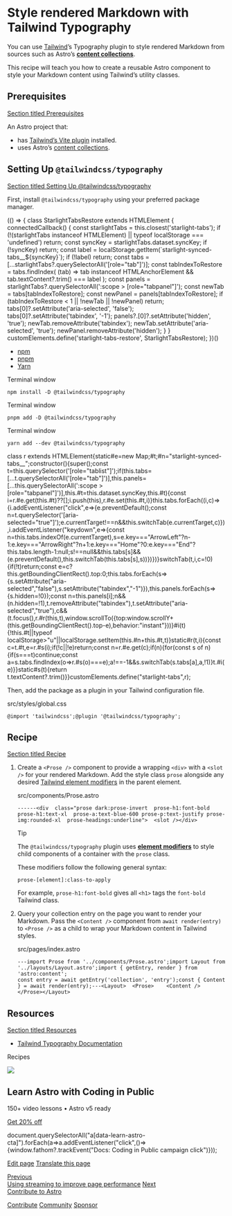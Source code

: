Style rendered Markdown with Tailwind Typography
================================================

You can use [Tailwind](https://tailwindcss.com)’s Typography plugin to style rendered Markdown from sources such as Astro’s [**content collections**](/en/guides/content-collections/).

This recipe will teach you how to create a reusable Astro component to style your Markdown content using Tailwind’s utility classes.

Prerequisites
-------------

[Section titled Prerequisites](#prerequisites)

An Astro project that:

*   has [Tailwind’s Vite plugin](/en/guides/styling/#tailwind) installed.
*   uses Astro’s [content collections](/en/guides/content-collections/).

Setting Up `@tailwindcss/typography`
------------------------------------

[Section titled Setting Up @tailwindcss/typography](#setting-up-tailwindcsstypography)

First, install `@tailwindcss/typography` using your preferred package manager.

(() => { class StarlightTabsRestore extends HTMLElement { connectedCallback() { const starlightTabs = this.closest('starlight-tabs'); if (!(starlightTabs instanceof HTMLElement) || typeof localStorage === 'undefined') return; const syncKey = starlightTabs.dataset.syncKey; if (!syncKey) return; const label = localStorage.getItem(\`starlight-synced-tabs\_\_${syncKey}\`); if (!label) return; const tabs = \[...starlightTabs?.querySelectorAll('\[role="tab"\]')\]; const tabIndexToRestore = tabs.findIndex( (tab) => tab instanceof HTMLAnchorElement && tab.textContent?.trim() === label ); const panels = starlightTabs?.querySelectorAll(':scope > \[role="tabpanel"\]'); const newTab = tabs\[tabIndexToRestore\]; const newPanel = panels\[tabIndexToRestore\]; if (tabIndexToRestore < 1 || !newTab || !newPanel) return; tabs\[0\]?.setAttribute('aria-selected', 'false'); tabs\[0\]?.setAttribute('tabindex', '-1'); panels?.\[0\]?.setAttribute('hidden', 'true'); newTab.removeAttribute('tabindex'); newTab.setAttribute('aria-selected', 'true'); newPanel.removeAttribute('hidden'); } } customElements.define('starlight-tabs-restore', StarlightTabsRestore); })()

*   [npm](#tab-panel-1828)
*   [pnpm](#tab-panel-1829)
*   [Yarn](#tab-panel-1830)

Terminal window

    npm install -D @tailwindcss/typography

Terminal window

    pnpm add -D @tailwindcss/typography

Terminal window

    yarn add --dev @tailwindcss/typography

class r extends HTMLElement{static#e=new Map;#t;#n="starlight-synced-tabs\_\_";constructor(){super();const t=this.querySelector('\[role="tablist"\]');if(this.tabs=\[...t.querySelectorAll('\[role="tab"\]')\],this.panels=\[...this.querySelectorAll(':scope > \[role="tabpanel"\]')\],this.#t=this.dataset.syncKey,this.#t){const i=r.#e.get(this.#t)??\[\];i.push(this),r.#e.set(this.#t,i)}this.tabs.forEach((i,c)=>{i.addEventListener("click",e=>{e.preventDefault();const n=t.querySelector('\[aria-selected="true"\]');e.currentTarget!==n&&this.switchTab(e.currentTarget,c)}),i.addEventListener("keydown",e=>{const n=this.tabs.indexOf(e.currentTarget),s=e.key==="ArrowLeft"?n-1:e.key==="ArrowRight"?n+1:e.key==="Home"?0:e.key==="End"?this.tabs.length-1:null;s!==null&&this.tabs\[s\]&&(e.preventDefault(),this.switchTab(this.tabs\[s\],s))})})}switchTab(t,i,c=!0){if(!t)return;const e=c?this.getBoundingClientRect().top:0;this.tabs.forEach(s=>{s.setAttribute("aria-selected","false"),s.setAttribute("tabindex","-1")}),this.panels.forEach(s=>{s.hidden=!0});const n=this.panels\[i\];n&&(n.hidden=!1),t.removeAttribute("tabindex"),t.setAttribute("aria-selected","true"),c&&(t.focus(),r.#r(this,t),window.scrollTo({top:window.scrollY+(this.getBoundingClientRect().top-e),behavior:"instant"}))}#i(t){!this.#t||typeof localStorage>"u"||localStorage.setItem(this.#n+this.#t,t)}static#r(t,i){const c=t.#t,e=r.#s(i);if(!c||!e)return;const n=r.#e.get(c);if(n){for(const s of n){if(s===t)continue;const a=s.tabs.findIndex(o=>r.#s(o)===e);a!==-1&&s.switchTab(s.tabs\[a\],a,!1)}t.#i(e)}}static#s(t){return t.textContent?.trim()}}customElements.define("starlight-tabs",r);

Then, add the package as a plugin in your Tailwind configuration file.

src/styles/global.css

    @import 'tailwindcss';@plugin '@tailwindcss/typography';

Recipe
------

[Section titled Recipe](#recipe)

1.  Create a `<Prose />` component to provide a wrapping `<div>` with a `<slot />` for your rendered Markdown. Add the style class `prose` alongside any desired [Tailwind element modifiers](https://tailwindcss.com/docs/typography-plugin#element-modifiers) in the parent element.
    
    src/components/Prose.astro
    
        ------<div  class="prose dark:prose-invert  prose-h1:font-bold prose-h1:text-xl  prose-a:text-blue-600 prose-p:text-justify prose-img:rounded-xl  prose-headings:underline">  <slot /></div>
    
    Tip
    
    The `@tailwindcss/typography` plugin uses [**element modifiers**](https://tailwindcss.com/docs/typography-plugin#element-modifiers) to style child components of a container with the `prose` class.
    
    These modifiers follow the following general syntax:
    
        prose-[element]:class-to-apply
    
    For example, `prose-h1:font-bold` gives all `<h1>` tags the `font-bold` Tailwind class.
    
2.  Query your collection entry on the page you want to render your Markdown. Pass the `<Content />` component from `await render(entry)` to `<Prose />` as a child to wrap your Markdown content in Tailwind styles.
    
    src/pages/index.astro
    
        ---import Prose from '../components/Prose.astro';import Layout from '../layouts/Layout.astro';import { getEntry, render } from 'astro:content';
        const entry = await getEntry('collection', 'entry');const { Content } = await render(entry);---<Layout>  <Prose>    <Content />  </Prose></Layout>
    

Resources
---------

[Section titled Resources](#resources)

*   [Tailwind Typography Documentation](https://tailwindcss.com/docs/typography-plugin)

Recipes

![](/_astro/CodingInPublic.DpaYu7Qd_5sx41.webp)

Learn Astro with **Coding in Public**
-------------------------------------

150+ video lessons • Astro v5 ready

[Get 20% off](https://learnastro.dev?code=ASTRO_PROMO)

document.querySelectorAll("a\[data-learn-astro-cta\]").forEach(a=>a.addEventListener("click",()=>{window.fathom?.trackEvent("Docs: Coding in Public campaign click")}));

[Edit page](https://github.com/withastro/docs/edit/main/src/content/docs/en/recipes/tailwind-rendered-markdown.mdx) [Translate this page](https://contribute.docs.astro.build/guides/i18n/)

[Previous  
Using streaming to improve page performance](/en/recipes/streaming-improve-page-performance/) [Next  
Contribute to Astro](/en/contribute/)

[Contribute](/en/contribute/) [Community](https://astro.build/chat) [Sponsor](https://opencollective.com/astrodotbuild)